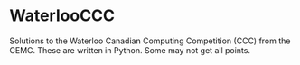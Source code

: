 # WaterlooCCC
 Solutions to the Waterloo Canadian Computing Competition (CCC) from the CEMC. These are written in Python. Some may not get all points.
